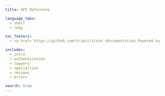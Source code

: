 ```yaml
---
title: API Reference

language_tabs:
  - shell
  - ruby

toc_footers:
  - <a href='https://github.com/tripit/slate'>Documentation Powered by Slate</a>

includes:
  - intro
  - authentication
  - lawyers
  - specialties
  - reviews
  - errors

search: true
---
```

